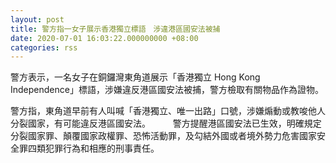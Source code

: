 ```yaml
---
layout: post
title: 警方指一女子展示香港獨立標語　涉違港區國安法被捕
date: 2020-07-01 16:03:22.000000000 +08:00
categories: rss
---
```


警方表示，一名女子在銅鑼灣東角道展示「香港獨立 Hong Kong Independence」標語，涉嫌違反港區國安法被捕，警方檢取有關物品作為證物。

警方指，東角道早前有人叫喊「香港獨立、唯一出路」口號，涉嫌煽動或教唆他人分裂國家，有可能違反港區國安法。
　　 
警方提醒港區國安法已生效，明確規定分裂國家罪、顛覆國家政權罪、恐怖活動罪，及勾結外國或者境外勢力危害國家安全罪四類犯罪行為和相應的刑事責任。
